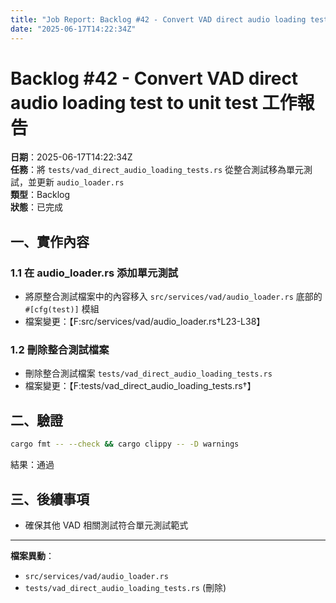 ```yaml
---
title: "Job Report: Backlog #42 - Convert VAD direct audio loading test to unit test"
date: "2025-06-17T14:22:34Z"
---
```


# Backlog #42 - Convert VAD direct audio loading test to unit test 工作報告

**日期**：2025-06-17T14:22:34Z  
**任務**：將 `tests/vad_direct_audio_loading_tests.rs` 從整合測試移為單元測試，並更新 `audio_loader.rs`  
**類型**：Backlog  
**狀態**：已完成

## 一、實作內容

### 1.1 在 audio_loader.rs 添加單元測試
- 將原整合測試檔案中的內容移入 `src/services/vad/audio_loader.rs` 底部的 `#[cfg(test)]` 模組  
- 檔案變更：【F:src/services/vad/audio_loader.rs†L23-L38】

### 1.2 刪除整合測試檔案
- 刪除整合測試檔案 `tests/vad_direct_audio_loading_tests.rs`  
- 檔案變更：【F:tests/vad_direct_audio_loading_tests.rs†】

## 二、驗證

```bash
cargo fmt -- --check && cargo clippy -- -D warnings
```

結果：通過  

## 三、後續事項

- 確保其他 VAD 相關測試符合單元測試範式  

---
**檔案異動**：
- `src/services/vad/audio_loader.rs`
- `tests/vad_direct_audio_loading_tests.rs` (刪除)
